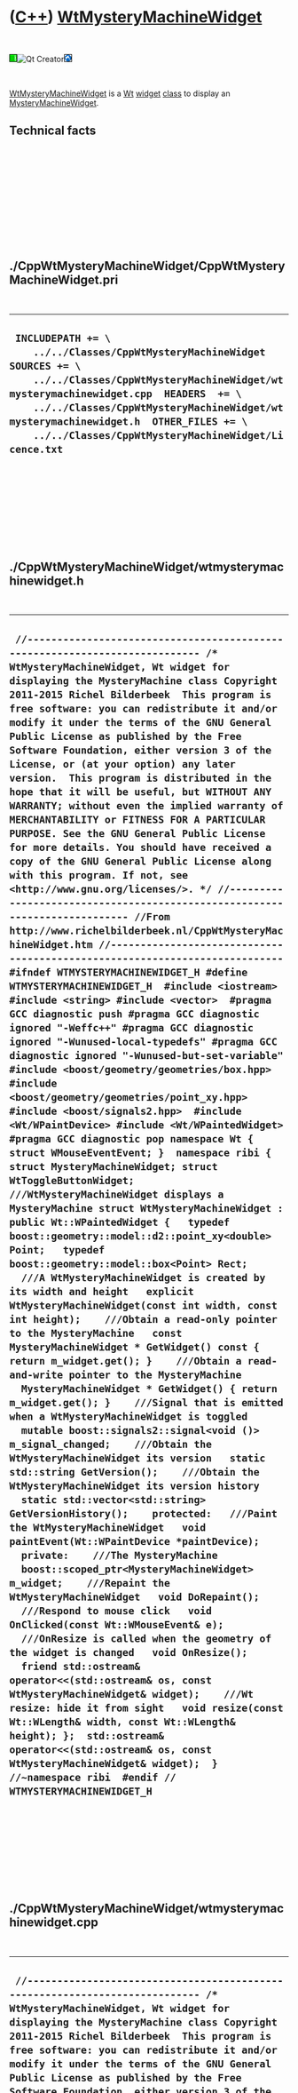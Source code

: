 
 

 

 

 

 

([C++](Cpp.md)) [WtMysteryMachineWidget](CppWtMysteryMachineWidget.md)
========================================================================

 

![Wt](PicWt.png)![Qt
Creator](PicQtCreator.png)![Lubuntu](PicLubuntu.png)

 

[WtMysteryMachineWidget](CppWtMysteryMachineWidget.md) is a
[Wt](CppWt.md) [widget](CppWidget.md) [class](CppClass.md) to display
an [MysteryMachineWidget](CppMysteryMachineWidget.md).

Technical facts
---------------

 

 

 

 

 

 

./CppWtMysteryMachineWidget/CppWtMysteryMachineWidget.pri
---------------------------------------------------------

 

  --------------------------------------------------------------------------------------------------------------------------------------------------------------------------------------------------------------------------------------------------------------------------------------------------------------------
  ` INCLUDEPATH += \     ../../Classes/CppWtMysteryMachineWidget  SOURCES += \     ../../Classes/CppWtMysteryMachineWidget/wtmysterymachinewidget.cpp  HEADERS  += \     ../../Classes/CppWtMysteryMachineWidget/wtmysterymachinewidget.h  OTHER_FILES += \     ../../Classes/CppWtMysteryMachineWidget/Licence.txt`
  --------------------------------------------------------------------------------------------------------------------------------------------------------------------------------------------------------------------------------------------------------------------------------------------------------------------

 

 

 

 

 

./CppWtMysteryMachineWidget/wtmysterymachinewidget.h
----------------------------------------------------

 

  -----------------------------------------------------------------------------------------------------------------------------------------------------------------------------------------------------------------------------------------------------------------------------------------------------------------------------------------------------------------------------------------------------------------------------------------------------------------------------------------------------------------------------------------------------------------------------------------------------------------------------------------------------------------------------------------------------------------------------------------------------------------------------------------------------------------------------------------------------------------------------------------------------------------------------------------------------------------------------------------------------------------------------------------------------------------------------------------------------------------------------------------------------------------------------------------------------------------------------------------------------------------------------------------------------------------------------------------------------------------------------------------------------------------------------------------------------------------------------------------------------------------------------------------------------------------------------------------------------------------------------------------------------------------------------------------------------------------------------------------------------------------------------------------------------------------------------------------------------------------------------------------------------------------------------------------------------------------------------------------------------------------------------------------------------------------------------------------------------------------------------------------------------------------------------------------------------------------------------------------------------------------------------------------------------------------------------------------------------------------------------------------------------------------------------------------------------------------------------------------------------------------------------------------------------------------------------------------------------------------------------------------------------------------------------------------------------------------------------------------------------------------------------------------------------------------------------------------------------------------------------------------------------------------------------------------------------------------------------------------------------------------------------------------------------------------------------------------------------------------------------------------------------------------------------------------------------------------------------------------------------------------------------------------------------------------------------------------------------------------------------------------------------------------------------------------------------------------------------------------------------------------
  ` //--------------------------------------------------------------------------- /* WtMysteryMachineWidget, Wt widget for displaying the MysteryMachine class Copyright 2011-2015 Richel Bilderbeek  This program is free software: you can redistribute it and/or modify it under the terms of the GNU General Public License as published by the Free Software Foundation, either version 3 of the License, or (at your option) any later version.  This program is distributed in the hope that it will be useful, but WITHOUT ANY WARRANTY; without even the implied warranty of MERCHANTABILITY or FITNESS FOR A PARTICULAR PURPOSE. See the GNU General Public License for more details. You should have received a copy of the GNU General Public License along with this program. If not, see <http://www.gnu.org/licenses/>. */ //--------------------------------------------------------------------------- //From http://www.richelbilderbeek.nl/CppWtMysteryMachineWidget.htm //--------------------------------------------------------------------------- #ifndef WTMYSTERYMACHINEWIDGET_H #define WTMYSTERYMACHINEWIDGET_H  #include <iostream> #include <string> #include <vector>  #pragma GCC diagnostic push #pragma GCC diagnostic ignored "-Weffc++" #pragma GCC diagnostic ignored "-Wunused-local-typedefs" #pragma GCC diagnostic ignored "-Wunused-but-set-variable" #include <boost/geometry/geometries/box.hpp> #include <boost/geometry/geometries/point_xy.hpp> #include <boost/signals2.hpp>  #include <Wt/WPaintDevice> #include <Wt/WPaintedWidget> #pragma GCC diagnostic pop namespace Wt { struct WMouseEventEvent; }  namespace ribi {  struct MysteryMachineWidget; struct WtToggleButtonWidget;  ///WtMysteryMachineWidget displays a MysteryMachine struct WtMysteryMachineWidget : public Wt::WPaintedWidget {   typedef boost::geometry::model::d2::point_xy<double> Point;   typedef boost::geometry::model::box<Point> Rect;    ///A WtMysteryMachineWidget is created by its width and height   explicit WtMysteryMachineWidget(const int width, const int height);    ///Obtain a read-only pointer to the MysteryMachine   const MysteryMachineWidget * GetWidget() const { return m_widget.get(); }    ///Obtain a read-and-write pointer to the MysteryMachine   MysteryMachineWidget * GetWidget() { return m_widget.get(); }    ///Signal that is emitted when a WtMysteryMachineWidget is toggled   mutable boost::signals2::signal<void ()> m_signal_changed;    ///Obtain the WtMysteryMachineWidget its version   static std::string GetVersion();    ///Obtain the WtMysteryMachineWidget its version history   static std::vector<std::string> GetVersionHistory();    protected:   ///Paint the WtMysteryMachineWidget   void paintEvent(Wt::WPaintDevice *paintDevice);    private:    ///The MysteryMachine   boost::scoped_ptr<MysteryMachineWidget> m_widget;    ///Repaint the WtMysteryMachineWidget   void DoRepaint();    ///Respond to mouse click   void OnClicked(const Wt::WMouseEvent& e);    ///OnResize is called when the geometry of the widget is changed   void OnResize();    friend std::ostream& operator<<(std::ostream& os, const WtMysteryMachineWidget& widget);    ///Wt resize: hide it from sight   void resize(const Wt::WLength& width, const Wt::WLength& height); };  std::ostream& operator<<(std::ostream& os, const WtMysteryMachineWidget& widget);  } //~namespace ribi  #endif // WTMYSTERYMACHINEWIDGET_H`
  -----------------------------------------------------------------------------------------------------------------------------------------------------------------------------------------------------------------------------------------------------------------------------------------------------------------------------------------------------------------------------------------------------------------------------------------------------------------------------------------------------------------------------------------------------------------------------------------------------------------------------------------------------------------------------------------------------------------------------------------------------------------------------------------------------------------------------------------------------------------------------------------------------------------------------------------------------------------------------------------------------------------------------------------------------------------------------------------------------------------------------------------------------------------------------------------------------------------------------------------------------------------------------------------------------------------------------------------------------------------------------------------------------------------------------------------------------------------------------------------------------------------------------------------------------------------------------------------------------------------------------------------------------------------------------------------------------------------------------------------------------------------------------------------------------------------------------------------------------------------------------------------------------------------------------------------------------------------------------------------------------------------------------------------------------------------------------------------------------------------------------------------------------------------------------------------------------------------------------------------------------------------------------------------------------------------------------------------------------------------------------------------------------------------------------------------------------------------------------------------------------------------------------------------------------------------------------------------------------------------------------------------------------------------------------------------------------------------------------------------------------------------------------------------------------------------------------------------------------------------------------------------------------------------------------------------------------------------------------------------------------------------------------------------------------------------------------------------------------------------------------------------------------------------------------------------------------------------------------------------------------------------------------------------------------------------------------------------------------------------------------------------------------------------------------------------------------------------------------------------------------------------

 

 

 

 

 

./CppWtMysteryMachineWidget/wtmysterymachinewidget.cpp
------------------------------------------------------

 

  ------------------------------------------------------------------------------------------------------------------------------------------------------------------------------------------------------------------------------------------------------------------------------------------------------------------------------------------------------------------------------------------------------------------------------------------------------------------------------------------------------------------------------------------------------------------------------------------------------------------------------------------------------------------------------------------------------------------------------------------------------------------------------------------------------------------------------------------------------------------------------------------------------------------------------------------------------------------------------------------------------------------------------------------------------------------------------------------------------------------------------------------------------------------------------------------------------------------------------------------------------------------------------------------------------------------------------------------------------------------------------------------------------------------------------------------------------------------------------------------------------------------------------------------------------------------------------------------------------------------------------------------------------------------------------------------------------------------------------------------------------------------------------------------------------------------------------------------------------------------------------------------------------------------------------------------------------------------------------------------------------------------------------------------------------------------------------------------------------------------------------------------------------------------------------------------------------------------------------------------------------------------------------------------------------------------------------------------------------------------------------------------------------------------------------------------------------------------------------------------------------------------------------------------------------------------------------------------------------------------------------------------------------------------------------------------------------------------------------------------------------------------------------------------------------------------------------------------------------------------------------------------------------------------------------------------------------------------------------------------------------------------------------------------------------------------------------------------------------------------------------------------------------------------------------------------------------------------------------------------------------------------------------------------------------------------------------------------------------------------------------------------------------------------------------------------------------------------------------------------------------------------------------------------------------------------------------------------------------------------------------------------------------------------------------------------------------------------------------------------------------------------------------------------------------------------------------------------------------------------------------------------------------------------------------------------------------------------------------------------------------------------------------------------------------------------------------------------------------------------------------------------------------------------------------------------------------------------------------------------------------------------------------------------------------------------------------------------------------------------------------------------------------------------------------------------------------------------------------------------------------------------------------------------------------------------------------------------------------------------------------------------------------------------------------------------------------------------------------------------------------------------------------------------------------------------------------------------------------------------------------------------------------------------------------------------------------------------------------------------------------------------------------------------------------------------------------------------------------------------------------------------------------------------------------------------
  ` //--------------------------------------------------------------------------- /* WtMysteryMachineWidget, Wt widget for displaying the MysteryMachine class Copyright 2011-2015 Richel Bilderbeek  This program is free software: you can redistribute it and/or modify it under the terms of the GNU General Public License as published by the Free Software Foundation, either version 3 of the License, or (at your option) any later version.  This program is distributed in the hope that it will be useful, but WITHOUT ANY WARRANTY; without even the implied warranty of MERCHANTABILITY or FITNESS FOR A PARTICULAR PURPOSE. See the GNU General Public License for more details. You should have received a copy of the GNU General Public License along with this program. If not, see <http://www.gnu.org/licenses/>. */ //--------------------------------------------------------------------------- //From http://www.richelbilderbeek.nl/CppWtMysteryMachineWidget.htm //--------------------------------------------------------------------------- #pragma GCC diagnostic push #pragma GCC diagnostic ignored "-Weffc++" #pragma GCC diagnostic ignored "-Wunused-local-typedefs" #pragma GCC diagnostic ignored "-Wunused-but-set-variable" #include "wtmysterymachinewidget.h"  #include <iostream>  #include <boost/bind.hpp> #include <boost/numeric/conversion/cast.hpp>  #include <Wt/WBrush> #include <Wt/WEvent> #include <Wt/WPainter> #include <Wt/WPen>  #include "dial.h" #include "dialwidget.h" #include "geometry.h" #include "led.h" #include "ledwidget.h" #include "togglebutton.h" #include "togglebuttonwidget.h" //#include "trace.h" #include "mysterymachine.h" #include "mysterymachinewidget.h" #include "wtdialwidget.h" #include "wtledwidget.h" #include "wttogglebuttonwidget.h" #pragma GCC diagnostic pop  ribi::WtMysteryMachineWidget::WtMysteryMachineWidget(   const int width, const int height)   : m_signal_changed{},     m_widget(new MysteryMachineWidget(       Geometry().CreateRect(0,0,width-1,height-1))) {   assert(m_widget);    m_widget->GetMachine()->GetDialBack()->GetDial()->m_signal_position_changed.connect(boost::bind(     &ribi::WtMysteryMachineWidget::DoRepaint,this));   m_widget->GetMachine()->GetDialFront()->GetDial()->m_signal_position_changed.connect(boost::bind(     &ribi::WtMysteryMachineWidget::DoRepaint,this));   m_widget->GetMachine()->GetToggleButton()->GetToggleButton()->m_signal_toggled.connect(boost::bind(     &ribi::WtMysteryMachineWidget::DoRepaint,this));    m_widget->m_signal_geometry_changed.connect(     boost::bind(       &ribi::WtMysteryMachineWidget::OnResize,       this));    this->clicked().connect(this,&ribi::WtMysteryMachineWidget::OnClicked);    this->m_widget->SetGeometry(Geometry().CreateRect(0,0,width,height)); }  void ribi::WtMysteryMachineWidget::DoRepaint() {   this->update(); }  void ribi::WtMysteryMachineWidget::OnResize() {   ribi::WtMysteryMachineWidget::resize(     Geometry().GetWidth(m_widget->GetGeometry()),     Geometry().GetHeight(m_widget->GetGeometry())   ); }  std::string ribi::WtMysteryMachineWidget::GetVersion() {   return "1.1"; }  std::vector<std::string> ribi::WtMysteryMachineWidget::GetVersionHistory() {   return {     "2011-06-16: version 1.0: initial version",     "2011-08-20: Version 1.1: added operator<<"   }; }  void ribi::WtMysteryMachineWidget::OnClicked(const Wt::WMouseEvent& e) {   const int x = e.widget().x;   const int y = e.widget().y;   m_widget->Click(x,y); }  void ribi::WtMysteryMachineWidget::paintEvent(Wt::WPaintDevice *paintDevice) {   Wt::WPainter painter(paintDevice);   painter.drawRect(0,0,width().toPixels(),height().toPixels());   WtDialWidget::DrawDial(painter,GetWidget()->GetMachine()->GetDialBack().get());   WtDialWidget::DrawDial(painter,GetWidget()->GetMachine()->GetDialFront().get());   WtLedWidget::DrawLed(painter,GetWidget()->GetMachine()->GetLedBack1().get());   WtLedWidget::DrawLed(painter,GetWidget()->GetMachine()->GetLedBack2().get());   WtLedWidget::DrawLed(painter,GetWidget()->GetMachine()->GetLedBack3().get());   WtLedWidget::DrawLed(painter,GetWidget()->GetMachine()->GetLedFront1().get());   WtLedWidget::DrawLed(painter,GetWidget()->GetMachine()->GetLedFront2().get());   WtLedWidget::DrawLed(painter,GetWidget()->GetMachine()->GetLedFront3().get());   WtLedWidget::DrawLed(painter,GetWidget()->GetMachine()->GetLedTopBack().get());   WtLedWidget::DrawLed(painter,GetWidget()->GetMachine()->GetLedTopFront().get());   WtLedWidget::DrawLed(painter,GetWidget()->GetMachine()->GetLedTopMiddle().get());   WtToggleButtonWidget::DrawToggleButton(painter,GetWidget()->GetMachine()->GetToggleButton().get()); }  void ribi::WtMysteryMachineWidget::resize(const Wt::WLength& width, const Wt::WLength& height) {   Wt::WPaintedWidget::resize(width,height); }  std::ostream& ribi::operator<<(std::ostream& os, const WtMysteryMachineWidget& widget) {   os     << "<WtMysteryMachineWidget>"     << *widget.m_widget     << "</WtMysteryMachineWidget>";   return os; }`
  ------------------------------------------------------------------------------------------------------------------------------------------------------------------------------------------------------------------------------------------------------------------------------------------------------------------------------------------------------------------------------------------------------------------------------------------------------------------------------------------------------------------------------------------------------------------------------------------------------------------------------------------------------------------------------------------------------------------------------------------------------------------------------------------------------------------------------------------------------------------------------------------------------------------------------------------------------------------------------------------------------------------------------------------------------------------------------------------------------------------------------------------------------------------------------------------------------------------------------------------------------------------------------------------------------------------------------------------------------------------------------------------------------------------------------------------------------------------------------------------------------------------------------------------------------------------------------------------------------------------------------------------------------------------------------------------------------------------------------------------------------------------------------------------------------------------------------------------------------------------------------------------------------------------------------------------------------------------------------------------------------------------------------------------------------------------------------------------------------------------------------------------------------------------------------------------------------------------------------------------------------------------------------------------------------------------------------------------------------------------------------------------------------------------------------------------------------------------------------------------------------------------------------------------------------------------------------------------------------------------------------------------------------------------------------------------------------------------------------------------------------------------------------------------------------------------------------------------------------------------------------------------------------------------------------------------------------------------------------------------------------------------------------------------------------------------------------------------------------------------------------------------------------------------------------------------------------------------------------------------------------------------------------------------------------------------------------------------------------------------------------------------------------------------------------------------------------------------------------------------------------------------------------------------------------------------------------------------------------------------------------------------------------------------------------------------------------------------------------------------------------------------------------------------------------------------------------------------------------------------------------------------------------------------------------------------------------------------------------------------------------------------------------------------------------------------------------------------------------------------------------------------------------------------------------------------------------------------------------------------------------------------------------------------------------------------------------------------------------------------------------------------------------------------------------------------------------------------------------------------------------------------------------------------------------------------------------------------------------------------------------------------------------------------------------------------------------------------------------------------------------------------------------------------------------------------------------------------------------------------------------------------------------------------------------------------------------------------------------------------------------------------------------------------------------------------------------------------------------------------------------------------------------------------------------------------

 

 

 

 

 

 

